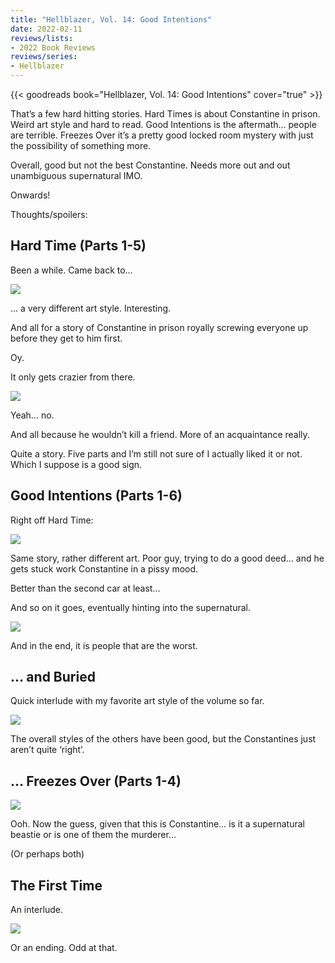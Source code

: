 ```yaml
---
title: "Hellblazer, Vol. 14: Good Intentions"
date: 2022-02-11
reviews/lists:
- 2022 Book Reviews
reviews/series:
- Hellblazer
---
```

{{< goodreads book="Hellblazer, Vol. 14: Good Intentions" cover="true" >}}

That’s a few hard hitting stories. Hard Times is about Constantine in prison. Weird art style and hard to read. Good Intentions is the aftermath… people are terrible. Freezes Over it’s a pretty good locked room mystery with just the possibility of something more. 

Overall, good but not the best Constantine. Needs more out and out unambiguous supernatural IMO. 

Onwards!

Thoughts/spoilers:

## Hard Time (Parts 1-5)

Been a while. Came back to…

![](/embeds/books/attachments/hellblazer-14-ba5ec1.png)

… a very different art style. Interesting. 

And all for a story of Constantine in prison royally screwing everyone up before they get to him first. 

Oy. 

It only gets crazier from there. 

![](/embeds/books/attachments/hellblazer-14-0e9de6.png)

Yeah… no. 

And all because he wouldn’t kill a friend. More of an acquaintance really. 

Quite a story. Five parts and I’m still not sure of I actually liked it or not. Which I suppose is a good sign. 

## Good Intentions (Parts 1-6)

Right off Hard Time:

![](/embeds/books/attachments/hellblazer-14-7f570e.png)

Same story, rather different art. Poor guy, trying to do a good deed… and he gets stuck work Constantine in a pissy mood. 

Better than the second car at least…

And so on it goes, eventually hinting into the supernatural. 

![](/embeds/books/attachments/hellblazer-14-58c26f.png)

And in the end, it is people that are the worst. 

## … and Buried

Quick interlude with my favorite art style of the volume so far. 

![](/embeds/books/attachments/hellblazer-14-7c84e7.png)

The overall styles of the others have been good, but the Constantines just aren’t quite ‘right’. 

## … Freezes Over (Parts 1-4)

![](/embeds/books/attachments/hellblazer-14-1d2a15.png)

Ooh. Now the guess, given that this is Constantine… is it a supernatural beastie or is one of them the murderer…

(Or perhaps both)

## The First Time
An interlude. 

![](/embeds/books/attachments/hellblazer-14-10e69f.png)

Or an ending. Odd at that. 
